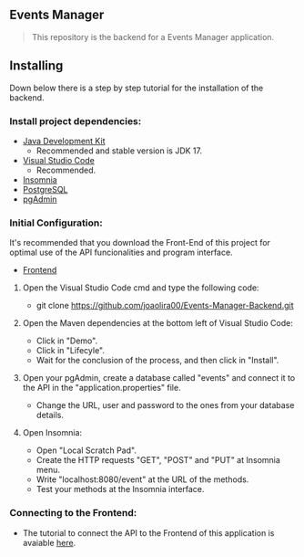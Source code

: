 ## Events Manager
> This repository is the backend for a Events Manager application.

## Installing

Down below there is a step by step tutorial for the installation of the backend.

### Install project dependencies:

- [Java Development Kit](https://www.oracle.com/br/java/technologies/downloads/#java17)
  - Recommended and stable version is JDK 17.
- [Visual Studio Code](https://code.visualstudio.com/)
  - Recommended.
- [Insomnia](https://insomnia.rest/download)
- [PostgreSQL](https://www.postgresql.org/)
- [pgAdmin](https://www.postgresql.org/)

### Initial Configuration:

It's recommended that you download the Front-End of this project for optimal use of the API funcionalities and program interface.
- [Frontend](https://github.com/steniodocarmo00/frontend-gestaoevento.git)

1. Open the Visual Studio Code cmd and type the following code:
   - git clone https://github.com/joaolira00/Events-Manager-Backend.git

2. Open the Maven dependencies at the bottom left of Visual Studio Code:
   - Click in "Demo".
   - Click in "Lifecyle".
   - Wait for the conclusion of the process, and then click in "Install".

3. Open your pgAdmin, create a database called "events" and connect it to the API in the "application.properties" file.
   - Change the URL, user and password to the ones from your database details. 

4. Open Insomnia:
   - Open "Local Scratch Pad".
   - Create the HTTP requests "GET", "POST" and "PUT" at Insomnia menu.
   - Write "localhost:8080/event" at the URL of the methods.
   - Test your methods at the Insomnia interface.
  
### Connecting to the Frontend:

- The tutorial to connect the API to the Frontend of this application is avaiable [here](https://github.com/steniodocarmo00/frontend-gestaoevento.git).

